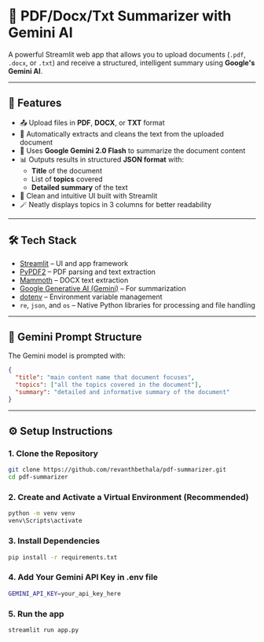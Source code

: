 # 📄 PDF/Docx/Txt Summarizer with Gemini AI

A powerful Streamlit web app that allows you to upload documents (`.pdf`, `.docx`, or `.txt`) and receive a structured, intelligent summary using **Google's Gemini AI**.

---

## 🚀 Features

- 📤 Upload files in **PDF**, **DOCX**, or **TXT** format
- 📄 Automatically extracts and cleans the text from the uploaded document
- 🤖 Uses **Google Gemini 2.0 Flash** to summarize the document content
- 📊 Outputs results in structured **JSON format** with:
  - **Title** of the document
  - List of **topics** covered
  - **Detailed summary** of the text
- 🧱 Clean and intuitive UI built with Streamlit
- 🪄 Neatly displays topics in 3 columns for better readability

---

## 🛠️ Tech Stack

- [Streamlit](https://streamlit.io/) – UI and app framework
- [PyPDF2](https://pypi.org/project/PyPDF2/) – PDF parsing and text extraction
- [Mammoth](https://pypi.org/project/mammoth/) – DOCX text extraction
- [Google Generative AI (Gemini)](https://ai.google.dev/) – For summarization
- [dotenv](https://pypi.org/project/python-dotenv/) – Environment variable management
- `re`, `json`, and `os` – Native Python libraries for processing and file handling

---

## 🧠 Gemini Prompt Structure

The Gemini model is prompted with:

```json
{
  "title": "main content name that document focuses",
  "topics": ["all the topics covered in the document"],
  "summary": "detailed and informative summary of the document"
}
```
---

## ⚙️ Setup Instructions

### 1. Clone the Repository

```bash
git clone https://github.com/revanthbethala/pdf-summarizer.git
cd pdf-summarizer
```
### 2. Create and Activate a Virtual Environment (Recommended)

```bash
python -m venv venv
venv\Scripts\activate
```
### 3. Install Dependencies

```bash
pip install -r requirements.txt
```
### 4. Add Your Gemini API Key  in .env file

```bash
GEMINI_API_KEY=your_api_key_here
```

### 5. Run the app
```bash
streamlit run app.py
```

